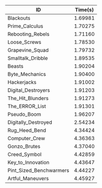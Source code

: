 |ID|Time(s)|
|-|-|
|Blackouts|1.69981|
|Prime_Calculus|1.70275|
|Rebooting_Rebels|1.71160|
|Loose_Screws|1.78530|
|Grapevine_Squad|1.79732|
|Smalltalk_Dribble|1.89535|
|Beasts|1.90204|
|Byte_Mechanics|1.90400|
|Hackerjacks|1.91002|
|Digital_Destroyers|1.91203|
|The_Hit_Blunders|1.91273|
|The_ERROR_List|1.91301|
|Pseudo_Boom|1.96207|
|Digitally_Destroyed|2.54234|
|Rug_Heed_Bend|4.34424|
|Computer_Crew|4.36363|
|Gonzo_Brutes|4.37040|
|Creed_Symbol|4.42859|
|Key_to_Innovation|4.43647|
|Pint_Sized_Benchwarmers|4.44227|
|Artful_Maneuvers|4.45927|
